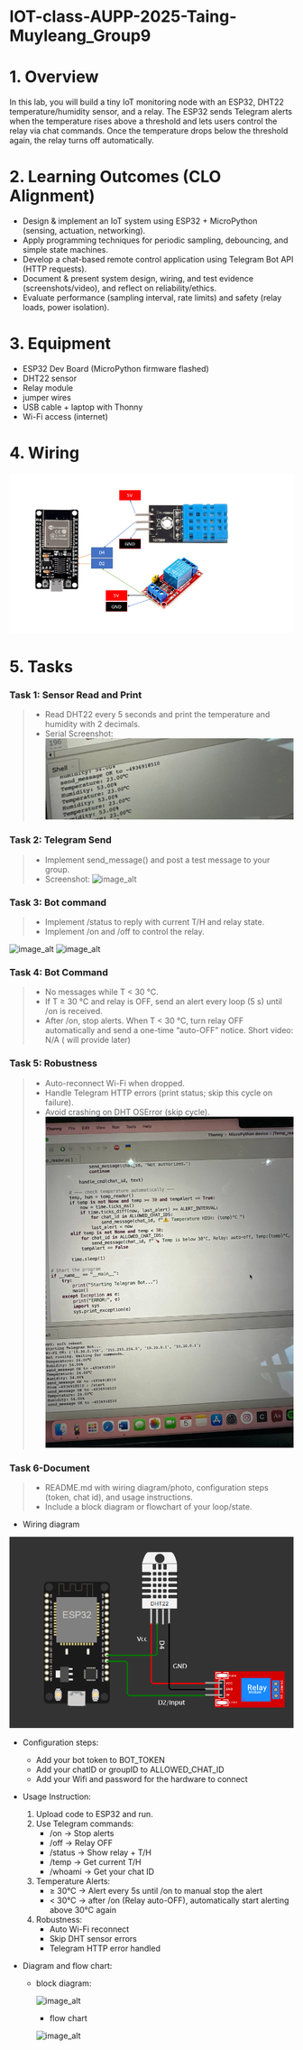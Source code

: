# IOT-class-AUPP-2025-Taing-Muyleang_Group9

# 1. Overview

   In this lab, you will build a tiny IoT monitoring node with an ESP32, DHT22 temperature/humidity sensor, and a relay. The ESP32 sends Telegram alerts when the temperature rises above a threshold and lets users control the relay via chat commands. Once the temperature drops below the threshold again, the relay turns off automatically.

# 2. Learning Outcomes (CLO Alignment)
   - Design & implement an IoT system using ESP32 + MicroPython (sensing, actuation, networking).
   - Apply programming techniques for periodic sampling, debouncing, and simple state machines.
   - Develop a chat-based remote control application using Telegram Bot API (HTTP requests).
   - Document & present system design, wiring, and test evidence (screenshots/video), and reflect on reliability/ethics.
   - Evaluate performance (sampling interval, rate limits) and safety (relay loads, power isolation).
   
# 3. Equipment
   - ESP32 Dev Board (MicroPython firmware flashed)
   - DHT22 sensor
   - Relay module
   - jumper wires
   - USB cable + laptop with Thonny
   - Wi-Fi access (internet)

# 4. Wiring
   ![image_alt](Pictures/Materials.png)

# 5. Tasks

   ### Task 1: Sensor Read and Print
   > - Read DHT22 every 5 seconds and print the temperature and humidity with 2 decimals.
   > - Serial Screenshot:
   ![image_alt](Pictures/SerialOutpit.jpeg)
   

   ### Task 2: Telegram Send
   > - Implement send_message() and post a test message to your group.
   > - Screenshot:
   ![image_alt](Pictures/message#3.jpeg)

   
   ### Task 3: Bot command
   > - Implement /status to reply with current T/H and relay state.
   > - Implement /on and /off to control the relay.

   ![image_alt](Pictures/message#1.jpeg)
   ![image_alt](Pictures/message#2.jpeg)


   ### Task 4: Bot Command
   > - No messages while T < 30 °C.
   > - If T ≥ 30 °C and relay is OFF, send an alert every loop (5 s) until /on is received.
   > - After /on, stop alerts. When T < 30 °C, turn relay OFF automatically and send a one-time “auto-OFF” notice.
   Short video: N/A ( will provide later)

   ### Task 5: Robustness
   > - Auto-reconnect Wi-Fi when dropped.
   > - Handle Telegram HTTP errors (print status; skip this cycle on failure).
   > - Avoid crashing on DHT OSError (skip cycle).
   ![image_alt](Pictures/codepic.jpeg)


   ### Task 6-Document
   > - README.md with wiring diagram/photo, configuration steps (token, chat id), and usage instructions.
   > - Include a block diagram or flowchart of your loop/state.

   - Wiring diagram
     
   ![image_alt](Pictures/wiring.png)


   - Configuration steps:
     + Add your bot token to BOT_TOKEN
     + Add your chatID or groupID to ALLOWED_CHAT_ID
     + Add your Wifi and password for the hardware to connect
   
   - Usage Instruction:
     1. Upload code to ESP32 and run.
     2. Use Telegram commands:
        + /on → Stop alerts
        + /off → Relay OFF
        + /status → Show relay + T/H
        + /temp → Get current T/H
        + /whoami → Get your chat ID
      3. Temperature Alerts:
         + ≥ 30°C → Alert every 5s until /on to manual stop the alert
         + < 30°C → after /on (Relay auto-OFF), automatically start alerting above 30°C again
      4. Robustness:
         + Auto Wi-Fi reconnect
         + Skip DHT sensor errors
         + Telegram HTTP error handled
  
   - Diagram and flow chart:
     + block diagram:
       
        ![image_alt](https://github.com/mleanggg/IOT-class-AUPP-2025-Taing-Muyleang_Group9/blob/37489e7743e2e955ed8ebf69fc867a14965bec1a/photo_2025-09-07%2007.44.30.jpeg?raw=true)

       + flow chart
      
       ![image_alt](https://github.com/mleanggg/IOT-class-AUPP-2025-Taing-Muyleang_Group9/blob/b09777d789e0c4d1f8a53f7005c2dd504b27cec4/photo_2025-09-07%2002.29.17.jpeg?raw=true)

    
       
   
   

